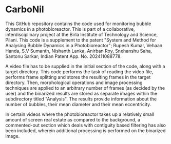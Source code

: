 # CarboNil

This GitHub repository contains the code used for monitoring bubble dynamics in a photobioreactor. This is part of a collaborative, interdisciplinary project at the Birla Institute of Technology and Science, Pilani. This code is a supplement to the patent "System and Method for Analysing Bubble Dynamics in a Photobioreactor"; Rupesh Kumar, Vehaan Handa, S.V Sumanth, Nishanth Lanka, Anirban Roy, Snehanshu Saha, Santonu Sarkar; Indian Patent App. No. 202411088778.

A video file has to be supplied in the initial section of the code, along with a target directory. This code performs the task of reading the video file, performs frame splitting and stores the resulting frames in the target directory. Then, morphological operations and image processing techniques are applied to an arbitrary number of frames (as decided by the user) and the binarized results are stored as separate images within the subdirectory titled "Analysis". The results provide information about the number of bubbles, their mean diameter and their mean eccentricity.

In certain videos where the photobioreactor takes up a relatively small amount of screen real estate as compared to the background, a commented-out section which deals with contiguity based filtering has also been included, wherein additional processing is performed on the binarized image.  
